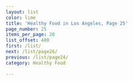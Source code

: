 ```yaml
---
layout: list
color: lime
title: 'Healthy Food in Los Angeles, Page 25'
page_number: 25
items_per_page: 20
list_offset: 480
first: /list/
next: /list/page26/
previous: /list/page24/
category: Healthy Food

---
```

